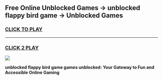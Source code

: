 
## Free Online Unblocked Games → unblocked flappy bird game → Unblocked Games
<h3>
<a href="https://premium.freeplayer.one?title=unblocked_flappy_bird_game&ref=21F">CLICK TO PLAY</a></h3>
<hr>

<h3>
<a href="https://premium.freeplayer.one?title=unblocked_flappy_bird_game&ref=21F">CLICK 2 PLAY</a>
  
</h3>

<a href="https://premium.freeplayer.one?title=unblocked_flappy_bird_game&ref=21F/"><img src="https://clearcache.store/games.png"></a>


**unblocked flappy bird game games unblocked: Your Gateway to Fun and Accessible Online Gaming**
